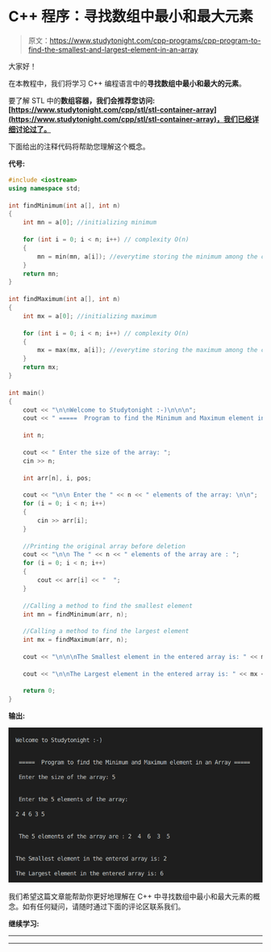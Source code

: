 # C++ 程序：寻找数组中最小和最大元素

> 原文：<https://www.studytonight.com/cpp-programs/cpp-program-to-find-the-smallest-and-largest-element-in-an-array>

大家好！

在本教程中，我们将学习 C++ 编程语言中的**寻找数组中最小和最大的元素**。

要了解 STL 中的**数组容器，我们会推荐您访问:[https://www.studytonight.com/cpp/stl/stl-container-array](https://www.studytonight.com/cpp/stl/stl-container-array)，我们已经详细讨论过了。**

下面给出的注释代码将帮助您理解这个概念。

**代号:**

```cpp
#include <iostream>
using namespace std;

int findMinimum(int a[], int n)
{
    int mn = a[0]; //initializing minimum

    for (int i = 0; i < n; i++) // complexity O(n)
    {
        mn = min(mn, a[i]); //everytime storing the minimum among the current minimum and the current element
    }
    return mn;
}

int findMaximum(int a[], int n)
{
    int mx = a[0]; //initializing maximum

    for (int i = 0; i < n; i++) // complexity O(n)
    {
        mx = max(mx, a[i]); //everytime storing the maximum among the current maximum and the current element
    }
    return mx;
}

int main()
{
    cout << "\n\nWelcome to Studytonight :-)\n\n\n";
    cout << " =====  Program to find the Minimum and Maximum element in an Array ===== \n\n";

    int n;

    cout << " Enter the size of the array: ";
    cin >> n;

    int arr[n], i, pos;

    cout << "\n\n Enter the " << n << " elements of the array: \n\n";
    for (i = 0; i < n; i++)
    {
        cin >> arr[i];
    }

    //Printing the original array before deletion
    cout << "\n\n The " << n << " elements of the array are : ";
    for (i = 0; i < n; i++)
    {
        cout << arr[i] << "  ";
    }

    //Calling a method to find the smallest element
    int mn = findMinimum(arr, n);

    //Calling a method to find the largest element
    int mx = findMaximum(arr, n);

    cout << "\n\n\nThe Smallest element in the entered array is: " << mn;

    cout << "\n\nThe Largest element in the entered array is: " << mx << "\n\n\n";

    return 0;
} 
```

**输出:**

**![C++ Min and Max of array](img/59913741ae6e1eda5dbe38139bf88d15.png)**

我们希望这篇文章能帮助你更好地理解在 C++ 中寻找数组中最小和最大元素的概念。如有任何疑问，请随时通过下面的评论区联系我们。

**继续学习:**

* * *

* * *